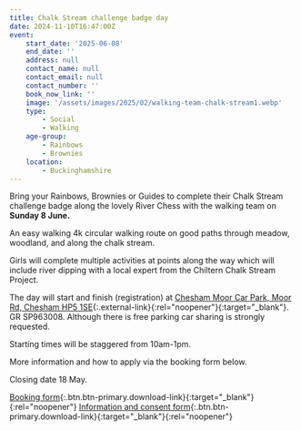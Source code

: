 ```yaml
---
title: Chalk Stream challenge badge day
date: 2024-11-10T16:47:00Z
event:
    start_date: '2025-06-08'
    end_date: ''
    address: null
    contact_name: null
    contact_email: null
    contact_number: ''
    book_now_link: ''
    image: '/assets/images/2025/02/walking-team-chalk-stream1.webp'
    type:
        - Social
        - Walking
    age-group:
        - Rainbows
        - Brownies
    location:
        - Buckinghamshire
---
```

Bring your Rainbows, Brownies or Guides to complete their Chalk Stream challenge badge along the lovely River Chess with the walking team on **Sunday 8 June.**

An easy walking 4k circular walking route on good paths through meadow, woodland, and along the chalk stream.

Girls will complete multiple activities at points along the way which will include river dipping with a local expert from the Chiltern Chalk Stream Project.

The day will start and finish (registration) at [Chesham Moor Car Park, Moor Rd, Chesham HP5 1SE](https://maps.app.goo.gl/QopdewHb7SXEsmS8A){:.external-link}{:rel="noopener"}{:target="_blank"}. GR SP963008. Although there is free parking car sharing is strongly requested.

Starting times will be staggered from 10am-1pm.

More information and how to apply via the booking form below.

Closing date 18 May.

[Booking form](/assets/docs/2025/chalk-stream-challenge-badge-event-booking-form.docx){:.btn.btn-primary.download-link}{:target="_blank"}{:rel="noopener"} [Information and consent form](/assets/docs/2025/chalk-stream-challenge-info.pdf){:.btn.btn-primary.download-link}{:target="_blank"}{:rel="noopener"}
